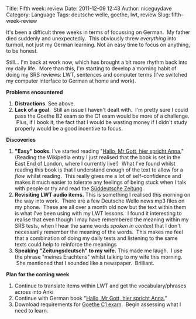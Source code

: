 Title: Fifth week: review
Date: 2011-12-09 12:43
Author: niceguydave
Category: Language
Tags: deutsche welle, goethe, lwt, review
Slug: fifth-week-review

It's been a difficult three weeks in terms of focussing on German.  My
father died suddenly and unexpectedly.  This obviously
threw *everything* into turmoil, not just my German learning. Not an
easy time to focus on anything, to be honest.

Still... I'm back at work now, which has brought a bit more rhythm back
into my daily life.  More than this, I'm starting to develop a morning
habit of doing my SRS reviews: LWT, sentences and computer terms (I've
switched my computer interface to German at home and work).

**Problems encountered**

1.  **Distractions**. See above.
2.  **Lack of a goal**.  Still an issue I haven't dealt with.  I'm
    pretty sure I could pass the Goethe B2 exam so the C1 exam would be
    more of a challenge.  Plus, if I book it, the fact that I would be
    wasting money if I didn't study properly would be a good incentive
    to focus.

**Discoveries**

1.  **"Easy" books**. I've started reading "[Hallo, Mr Gott, hier
    spricht
    Anna.](http://de.wikipedia.org/wiki/Hallo,_Mister_Gott,_hier_spricht_Anna)"
    (Reading the Wikipedia entry I just realised that the book is set in
    the East End of London, where I currently live!)  What I've found
    whilst reading this book is that I understand enough of the text to
    allow for a *flow* whilst reading.  This really gives me a lot of
    self-confidence and makes it much easier to tolerate any feelings of
    being stuck when I talk with people or try and read the [Süddeutsche
    Zeitung](http://www.sueddeutsche.de/).
2.  **Revisiting LWT audio items.** This is something I realised this
    morning on the way into work.  There are a few Deutsche Welle news
    mp3 files on my phone.  These are all over a month old now but the
    text within them is what I've been using with my LWT lessons.  I
    found it interesting to realise that even though I may have
    remembered the meaning within my SRS tests, when I hear the same
    words *spoken in context* that I don't necessarily remember the
    meaning of the words.  This makes me feel that a combination of
    doing my daily tests and listening to the same texts could help to
    reinforce the meanings
3.  **Speaking "Zeitungsdeutsch" to my wife.** This made me laugh.  I
    use the phrase "meines Erachtens" whilst talking to my wife this
    morning.  She mentioned that I sounded like a newspaper.  Brilliant.

**Plan for the coming week**

1.  Continue to translate items within LWT and get the
    vocabulary/phrases across into Anki
2.  Continue with German book "[Hallo, Mr Gott, hier spricht
    Anna.](http://de.wikipedia.org/wiki/Hallo,_Mister_Gott,_hier_spricht_Anna)"
3.  Download requirements for [Goethe C1
    exam](http://www.goethe.de/lrn/prj/pba/bes/gc1/enindex.htm).  Begin
    assessing what I need to learn.

